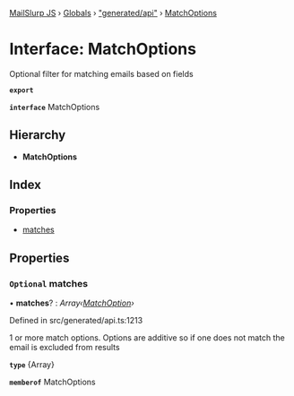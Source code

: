 [MailSlurp JS](../README.md) › [Globals](../globals.md) › ["generated/api"](../modules/_generated_api_.md) › [MatchOptions](_generated_api_.matchoptions.md)

# Interface: MatchOptions

Optional filter for matching emails based on fields

**`export`** 

**`interface`** MatchOptions

## Hierarchy

* **MatchOptions**

## Index

### Properties

* [matches](_generated_api_.matchoptions.md#optional-matches)

## Properties

### `Optional` matches

• **matches**? : *Array‹[MatchOption](../modules/_generated_api_.matchoption.md)›*

Defined in src/generated/api.ts:1213

1 or more match options. Options are additive so if one does not match the email is excluded from results

**`type`** {Array<MatchOption>}

**`memberof`** MatchOptions
